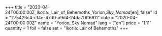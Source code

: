 +++
title = "2020-04-24T00:00:00Z_Ikoria:_Lair_of_Behemoths_Yorion,_Sky_Nomad_[en]_false"
id = "275426c4-c14e-47d0-a9d4-24da7f6f6911"
date = "2020-04-24T00:00:00Z"
name = "Yorion, Sky Nomad"
lang = ["en"]
price = "1.11"
quantity = 1
foil = false
set = "Ikoria: Lair of Behemoths"
+++
